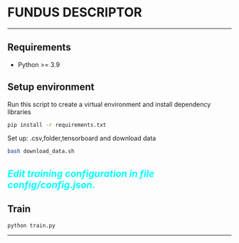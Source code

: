 # FUNDUS DESCRIPTOR
***
## Requirements
- Python >= 3.9

## Setup environment
Run this script to create a virtual environment and install dependency libraries
```bash
pip install -r requirements.txt
```
Set up: .csv,folder,tensorboard and download data
```bash
bash download_data.sh
```
## *<p style='color:cyan'>Edit training configuration in file config/config.json.</p>*
## Train
```bash
python train.py
```
***
